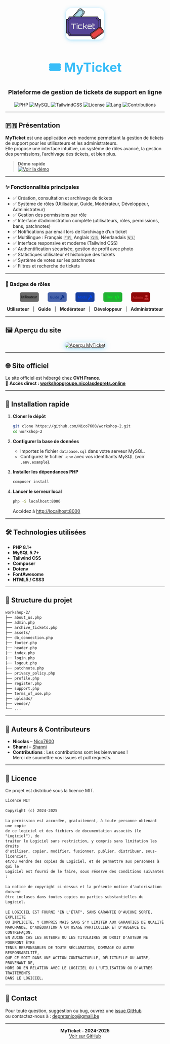 <!--
    MyTicket - README.md
    Affichage uniquement en Français
-->

<p align="center">
  <img src="uploads/logo.png" alt="MyTicket Logo" width="120" style="border-radius: 16px; box-shadow: 0 2px 12px #38bdf880;">
</p>

<h1 align="center" style="color:#38bdf8; font-size:2.5rem;">🎟️ MyTicket</h1>

<p align="center" style="font-size:1.2rem;">
  <b>Plateforme de gestion de tickets de support en ligne</b>
</p>

<p align="center">
  <!-- Badges -->
  <img alt="PHP" src="https://img.shields.io/badge/PHP-8.1+-777bb4?logo=php&logoColor=white&style=flat-square">
  <img alt="MySQL" src="https://img.shields.io/badge/MySQL-5.7+-4479A1?logo=mysql&logoColor=white&style=flat-square">
  <img alt="TailwindCSS" src="https://img.shields.io/badge/Tailwind_CSS-2.2+-38bdf8?logo=tailwindcss&logoColor=white&style=flat-square">
  <img alt="License" src="https://img.shields.io/badge/license-MIT-green?style=flat-square">
  <img alt="Lang" src="https://img.shields.io/badge/lang-FR-blue?style=flat-square">
  <img alt="Contributions" src="https://img.shields.io/badge/contributions-bienvenues-brightgreen?style=flat-square">
</p>

---

## 🇫🇷 Présentation

**MyTicket** est une application web moderne permettant la gestion de tickets de support pour les utilisateurs et les administrateurs.  
Elle propose une interface intuitive, un système de rôles avancé, la gestion des permissions, l’archivage des tickets, et bien plus.

> **Démo rapide**  
> [![Voir la démo](https://img.shields.io/badge/Demo-MyTicket-blue?logo=eye&style=for-the-badge)](https://github.com/Nico7600/workshop-2)

---

### ✨ Fonctionnalités principales

- ✅ Création, consultation et archivage de tickets
- ✅ Système de rôles (Utilisateur, Guide, Modérateur, Développeur, Administrateur)
- ✅ Gestion des permissions par rôle
- ✅ Interface d’administration complète (utilisateurs, rôles, permissions, bans, patchnotes)
- ✅ Notifications par email lors de l’archivage d’un ticket
- ✅ Multilingue : Français 🇫🇷, Anglais 🇬🇧, Néerlandais 🇳🇱
- ✅ Interface responsive et moderne (Tailwind CSS)
- ✅ Authentification sécurisée, gestion de profil avec photo
- ✅ Statistiques utilisateur et historique des tickets
- ✅ Système de votes sur les patchnotes
- ✅ Filtres et recherche de tickets

---

### 🏅 Badges de rôles

<p align="center">
  <img src="images_statut/utilisateur.png" alt="Utilisateur" title="Utilisateur" width="60" style="margin:0 12px;vertical-align:middle;">
  <img src="images_statut/guide.png" alt="Guide" title="Guide" width="60" style="margin:0 12px;vertical-align:middle;">
  <img src="images_statut/modo.png" alt="Modérateur" title="Modérateur" width="60" style="margin:0 12px;vertical-align:middle;">
  <img src="images_statut/dev.png" alt="Développeur" title="Développeur" width="60" style="margin:0 12px;vertical-align:middle;">
  <img src="images_statut/admin.png" alt="Admin" title="Administrateur" width="60" style="margin:0 12px;vertical-align:middle;">
</p>

<p align="center">
  <b>Utilisateur</b> &nbsp; | &nbsp; <b>Guide</b> &nbsp; | &nbsp; <b>Modérateur</b> &nbsp; | &nbsp; <b>Développeur</b> &nbsp; | &nbsp; <b>Administrateur</b>
</p>

---

## 🖼️ Aperçu du site

<p align="center">
  <a href="https://workshopgroupe.nicolasdeprets.online" target="_blank">
    <img src="https://workshopgroupe.nicolasdeprets.online/uploads/preview_home.png" alt="Aperçu MyTicket" style="border-radius:12px;box-shadow:0 2px 16px #38bdf880;max-width:90%;">
  </a>
</p>

---

## 🌐 Site officiel

Le site officiel est hébergé chez **OVH France**.<br>
🔗 **Accès direct : [workshopgroupe.nicolasdeprets.online](https://workshopgroupe.nicolasdeprets.online)**

---

## 🚀 Installation rapide

1. **Cloner le dépôt**
   ```bash
   git clone https://github.com/Nico7600/workshop-2.git
   cd workshop-2
   ```

2. **Configurer la base de données**
   - Importez le fichier `database.sql` dans votre serveur MySQL.
   - Configurez le fichier `.env` avec vos identifiants MySQL (voir `.env.example`).

3. **Installer les dépendances PHP**
   ```bash
   composer install
   ```

4. **Lancer le serveur local**
   ```bash
   php -S localhost:8000
   ```
   Accédez à [http://localhost:8000](http://localhost:8000)

---

## 🛠️ Technologies utilisées

- **PHP 8.1+**
- **MySQL 5.7+**
- **Tailwind CSS**
- **Composer**
- **Dotenv**
- **FontAwesome**
- **HTML5 / CSS3**

---

## 📂 Structure du projet

```text
workshop-2/
├── about_us.php
├── admin.php
├── archive_tickets.php
├── assets/
├── db_connection.php
├── footer.php
├── header.php
├── index.php
├── login.php
├── logout.php
├── patchnote.php
├── privacy_policy.php
├── profile.php
├── register.php
├── support.php
├── terms_of_use.php
├── uploads/
├── vendor/
└── ...
```

---

## 👤 Auteurs & Contributeurs

- **Nicolas** – [Nico7600](https://github.com/Nico7600)
- **Shanni** – [Shanni](https://github.com/shannimln)
- **Contributions** : Les contributions sont les bienvenues !  
  Merci de soumettre vos issues et pull requests.

---

## 📄 Licence

Ce projet est distribué sous la licence MIT.

```text
Licence MIT

Copyright (c) 2024-2025

La permission est accordée, gratuitement, à toute personne obtenant une copie
de ce logiciel et des fichiers de documentation associés (le "Logiciel"), de
traiter le Logiciel sans restriction, y compris sans limitation les droits
d'utiliser, copier, modifier, fusionner, publier, distribuer, sous-licencier,
et/ou vendre des copies du Logiciel, et de permettre aux personnes à qui le
Logiciel est fourni de le faire, sous réserve des conditions suivantes :

La notice de copyright ci-dessus et la présente notice d'autorisation doivent
être incluses dans toutes copies ou parties substantielles du Logiciel.

LE LOGICIEL EST FOURNI "EN L'ÉTAT", SANS GARANTIE D'AUCUNE SORTE, EXPLICITE
OU IMPLICITE, Y COMPRIS MAIS SANS S'Y LIMITER AUX GARANTIES DE QUALITÉ
MARCHANDE, D'ADÉQUATION À UN USAGE PARTICULIER ET D'ABSENCE DE CONTREFAÇON.
EN AUCUN CAS LES AUTEURS OU LES TITULAIRES DU DROIT D'AUTEUR NE POURRONT ÊTRE
TENUS RESPONSABLES DE TOUTE RÉCLAMATION, DOMMAGE OU AUTRE RESPONSABILITÉ,
QUE CE SOIT DANS UNE ACTION CONTRACTUELLE, DÉLICTUELLE OU AUTRE, PROVENANT DE,
HORS OU EN RELATION AVEC LE LOGICIEL OU L'UTILISATION OU D'AUTRES TRAITEMENTS
DANS LE LOGICIEL.
```

---

## 💬 Contact

Pour toute question, suggestion ou bug, ouvrez une [issue GitHub](https://github.com/Nico7600/workshop-2/issues)  
ou contactez-nous à : [depretsnico@gmail.be](mailto:depretsnico@gmail.com)

---

<p align="center">
  <b>MyTicket - 2024-2025</b><br>
  <a href="https://github.com/Nico7600/workshop-2">Voir sur GitHub</a>
</p>
